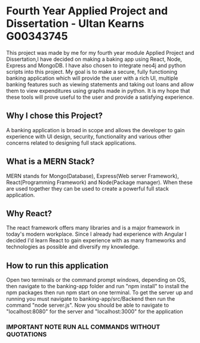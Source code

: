 # Fourth Year Applied Project and Dissertation - Ultan Kearns G00343745
This project was made by me for my fourth year module Applied Project and Dissertation,I have decided on making a baking app using React, Node, Express and MongoDB.  I have also chosen to integrate neo4j and python scripts into this project. My goal is to make a secure, fully functioning banking application which will provide the user with a rich UI, multiple banking features such as viewing statements and taking out loans and allow them to view expenditures using graphs made in python.  It is my hope that these tools will prove useful to the user and provide a satisfying experience.
## Why I chose this Project?
A banking application is broad in scope and allows the developer to gain experience
with UI design, security, functionality and various other concerns related to designing full
stack applications.
## What is a MERN Stack?
MERN stands for Mongo(Database), Express(Web server Framework), React(Programming Framework) and Node(Package manager).  When these are used together they can be used
to create a powerful full stack application.
## Why React?
The react framework offers many libraries and is a major framework in today's modern
workplace.  Since I already had experience with Angular I decided I'd learn React
to gain experience with as many frameworks and technologies as possible and diversify
my knowledge.
## How to run this application
Open two terminals or the command prompt windows, depending on OS, then navigate to the banking-app folder and run "npm install" to install the npm packages then run npm start on one terminal. To get the server up and running you must navigate to banking-app/src/Backend then run the command "node server.js".  Now you should be able to navigate to "localhost:8080" for the server and "localhost:3000" for the application
### IMPORTANT NOTE RUN ALL COMMANDS WITHOUT QUOTATIONS

